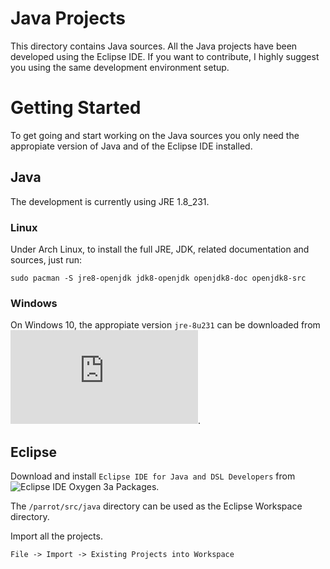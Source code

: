 # Java Projects
This directory contains Java sources. All the Java projects have been developed
using the Eclipse IDE. If you want to contribute, I highly suggest you using the
same development environment setup.

# Getting Started
To get going and start working on the Java sources you only need the appropiate
version of Java and of the Eclipse IDE installed.

## Java
The development is currently using JRE 1.8_231.

### Linux
Under Arch Linux, to install the full JRE, JDK, related documentation and
sources, just run:
```
sudo pacman -S jre8-openjdk jdk8-openjdk openjdk8-doc openjdk8-src
```

### Windows
On Windows 10, the appropiate version `jre-8u231` can be downloaded from
![Java SE Runtime Environment 8 Downloads](https://www.oracle.com/technetwork/java/javase/downloads/jre8-downloads-2133155.html).

## Eclipse
Download and install `Eclipse IDE for Java and DSL Developers` from
![Eclipse IDE Oxygen 3a Packages](https://www.eclipse.org/downloads/packages/release/oxygen/3a).

The `/parrot/src/java` directory can be used as the Eclipse Workspace directory.

Import all the projects.
```
File -> Import -> Existing Projects into Workspace
```

